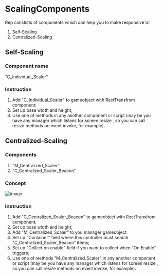 # ScalingComponents
Rep constists of components which can help you to make responsive UI

1. Self-Scaling
2. Centralized-Scaling


## Self-Scaling

### Component name
"C_Individual_Scaler"

### Instruction
1. Add "C_Individual_Scaler" to gameobject with RectTransfrom component;
2. Set up base width and height;
3. Use one of methods in any another component or script
(may be you have any manager which listens for screen resize
, so you can call resize methods on event invoke, for example).

## Centralized-Scaling

### Components
1. "M_Centralized_Scaler"
2. "C_Centralized_Scaler_Beacon"

### Concept
![image](https://user-images.githubusercontent.com/94618606/226159143-1e64752a-2d9e-493c-a2eb-07ed9634ca9b.png)


### Instruction
1. Add "C_Centralized_Scaler_Beacon" to gameobject with RectTransfrom component;
2. Set up base width and height;
3. Add "M_Centralized_Scaler" to you manager gameobject.
4. Set up "Container" field where this controller must search "C_Centralized_Scaler_Beacon" items;
5. Set up "Collect on enable" field if you want to collect when "On Enable" triggers;
6. Use one of methods "M_Centralized_Scaler" in any another component or script
(may be you have any manager which listens for screen resize
, so you can call resize methods on event invoke, for example).
